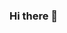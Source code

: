 ### Hi there 👋

<!--
**mwihakig/mwihakig** is a ✨ _special_ ✨ repository because its `README.md` (this file) appears on your GitHub profile.

Here are some ideas to get you started:

- 🔭 I’m currently working on learning how to code.
- 🌱 I’m currently learning Git, HTML, CSS and JavaScript.
- 👯 I’m looking to collaborate on a
- 🤔 I’m looking for help with ...
- 💬 Ask me about ...
- 📫 How to reach me: ...
- 😄 Pronouns: ...
- ⚡ Fun fact: ...
-->
